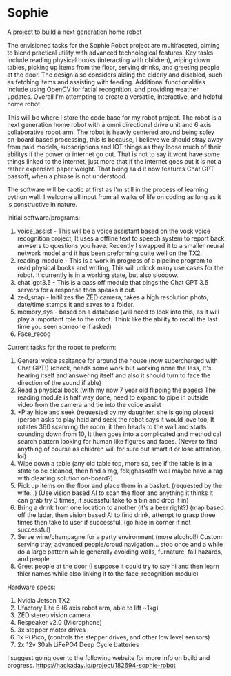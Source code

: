 # Sophie
A project to build a next generation home robot

The envisioned tasks for the Sophie Robot project are multifaceted, aiming to blend practical utility with advanced technological features. Key tasks include reading physical books (interacting with children), wiping down tables, picking up items from the floor, serving drinks, and greeting people at the door. The design also considers aiding the elderly and disabled, such as fetching items and assisting with feeding. Additional functionalities include using OpenCV for facial recognition, and providing weather updates. Overall I'm attempting to create a versatile, interactive, and helpful home robot.

This will be where I store the code base for my robot project. The robot is a next generation home robot with a omni directional drive unit and 6 axis collaborative robot arm. The robot is heavly centered around being soley on-board based processing, this is because, I believe we should stray away from paid models, subscriptions and IOT things as they loose much of their abilitys if the power or internet go out. That is not to say it wont have some things linked to the internet, just more that if the internet goes out it is not a rather expensive paper weight. That being said it now features Chat GPT passoff, when a phrase is not understood.

The software will be caotic at first as I'm still in the process of learning python well. I welcome all input from all walks of life on coding as long as it is constructive in nature.

Initial software/programs:
1. voice_assist - This will be a voice assistant based on the vosk voice recognition project, It uses a offline text to speech system to report back anwsers to questions you have. Recently I swapped it to a smaller neural network model and it has been preforming quite well on the TX2.
2. reading_module - This is a work in progress of a pipeline program to read physical books and writing, This will unlock many use cases for the robot. It currently is in a working state, but also sloooow. 
3. chat_gpt3.5 - This is a pass off module that pings the Chat GPT 3.5 servers for a response then speaks it out.
4. zed_snap - Initilizes the ZED camera, takes a high resolution photo, date/time stamps it and saves to a folder. 
5. memory_sys - based on a database (will need to look into this, as it will play a important role to the robot. Think like the ability to recall the last time you seen someone if asked) 
6. Face_recog

Current tasks for the robot to preform:
1. General voice assitance for around the house (now supercharged with Chat GPT!) (check, needs some work but working none the less, It's hearing itself and answering itself and also it should turn to face the direction of the sound if able)
2. Read a physical book (with my now 7 year old flipping the pages) The reading module is half way done, need to expand to pipe in outside video from the camera and tie into the voice assist
3. *Play hide and seek (requested by my daughter, she is going places) (person asks to play haid and seek the robot says it would love too, It rotates 360 scanning the room, it then heads to the wall and starts counding down from 10, It then goes into a complicated and methodical search pattern looking for human like figures and faces. (Never to find anything of course as children will for sure out smart it or lose attention, lol)
4. Wipe down a table (any old table top, more so, see if the table is in a state to be cleaned, then find a rag, fdkjghaskdfh well maybe have a rag with cleaning solution on-board?)
5. Pick up items on the floor and place them in a basket. (requested by the wife...) (Use vision based AI to scan the floor and anything it thinks it can grab try 3 times, if sucessful take to a bin and drop it in)
6. Bring a drink from one location to another (it's a beer right?) (map based off the ladar, then vision based AI to find drink, attempt to grasp three times then take to user if successful. (go hide in corner if not successful) 
7. Serve wine/champagne for a party environment (more alcohol!) Custom serving tray, advanced people/croud navigation... stop once and a while do a large pattern while generally avoiding walls, furnature, fall hazards, and people. 
8. Greet people at the door (I suppose it could try to say hi and then learn thier names while also linking it to the face_recognition module)

Hardware specs:
1. Nvidia Jetson TX2
2. Ufactory Lite 6 (6 axis robot arm, able to lift ~1kg)
3. ZED stereo vision camera
4. Respeaker v2.0 (Microphone)
5. 3x stepper motor drives
6. 1x Pi Pico, (controls the stepper drives, and other low level sensors)
7. 2x 12v 30ah LiFePO4 Deep Cycle batteries 

I suggest going over to the following website for more info on build and progress. https://hackaday.io/project/182694-sophie-robot
